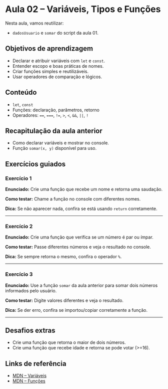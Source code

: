 # Aula 02 – Variáveis, Tipos e Funções

Nesta aula, vamos reutilizar:
- `dadosUsuario` e `somar` do script da aula 01.

## Objetivos de aprendizagem
- Declarar e atribuir variáveis com `let` e `const`.
- Entender escopo e boas práticas de nomes.
- Criar funções simples e reutilizáveis.
- Usar operadores de comparação e lógicos.

## Conteúdo
- `let`, `const`
- Funções: declaração, parâmetros, retorno
- Operadores: `==`, `===`, `!=`, `>`, `<`, `&&`, `||`, `!`

## Recapitulação da aula anterior
- Como declarar variáveis e mostrar no console.
- Função `somar(x, y)` disponível para uso.

## Exercícios guiados

### Exercício 1
**Enunciado:**
Crie uma função que recebe um nome e retorna uma saudação.

**Como testar:**
Chame a função no console com diferentes nomes.

**Dica:**
Se não aparecer nada, confira se está usando `return` corretamente.

---

### Exercício 2
**Enunciado:**
Crie uma função que verifica se um número é par ou ímpar.

**Como testar:**
Passe diferentes números e veja o resultado no console.

**Dica:**
Se sempre retorna o mesmo, confira o operador `%`.

---

### Exercício 3
**Enunciado:**
Use a função `somar` da aula anterior para somar dois números informados pelo usuário.

**Como testar:**
Digite valores diferentes e veja o resultado.

**Dica:**
Se der erro, confira se importou/copiar corretamente a função.

---

## Desafios extras
- Crie uma função que retorna o maior de dois números.
- Crie uma função que recebe idade e retorna se pode votar (>=16).

## Links de referência
- [MDN – Variáveis](https://developer.mozilla.org/pt-BR/docs/Web/JavaScript/Guide/Grammar_and_types#variáveis)
- [MDN – Funções](https://developer.mozilla.org/pt-BR/docs/Web/JavaScript/Guide/Functions)

